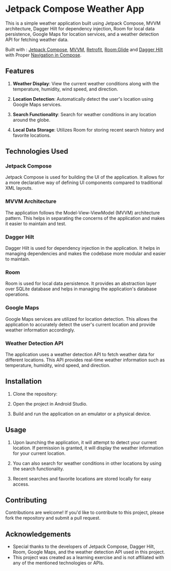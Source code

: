 # Jetpack Compose Weather App

This is a simple weather application built using Jetpack Compose, MVVM architecture, Dagger Hilt for dependency injection, Room for local data persistence, Google Maps for location services, and a weather detection API for fetching weather data.


Built with  : [Jetpack Compose](https://developer.android.com/courses/jetpack-compose/course?gad_source=1&gclid=CjwKCAjwkuqvBhAQEiwA65XxQJ6iKaj_gYEWfpVjaEcHSa7lKuzhG82680HbKaNn4GI_L-CRjCLvTxoCbLQQAvD_BwE&gclsrc=aw.ds), [MVVM](https://developer.android.com/topic/libraries/architecture/viewmodel?gclid=CjwKCAjw5dqgBhBNEiwA7PryaEGGNXBuF_269i5vAml9SedixRgYXYfktdB8NOZm__qJWmdN6hpUahoC2IQQAvD_BwE&gclsrc=aw.ds#kotlin_1), [Retrofit](https://square.github.io/retrofit/), [Room](https://developer.android.com/training/data-storage/room),[Glide](https://github.com/bumptech/glide) and [Dagger Hilt](https://developer.android.com/training/dependency-injection/hilt-android) with Proper [Navigation in Compose](https://developer.android.com/jetpack/compose/navigation).

## Features

1. **Weather Display**: View the current weather conditions along with the temperature, humidity, wind speed, and direction.

2. **Location Detection**: Automatically detect the user's location using Google Maps services.

3. **Search Functionality**: Search for weather conditions in any location around the globe.

4. **Local Data Storage**: Utilizes Room for storing recent search history and favorite locations.

## Technologies Used

### Jetpack Compose
Jetpack Compose is used for building the UI of the application. It allows for a more declarative way of defining UI components compared to traditional XML layouts.

### MVVM Architecture
The application follows the Model-View-ViewModel (MVVM) architecture pattern. This helps in separating the concerns of the application and makes it easier to maintain and test.

### Dagger Hilt
Dagger Hilt is used for dependency injection in the application. It helps in managing dependencies and makes the codebase more modular and easier to maintain.

### Room
Room is used for local data persistence. It provides an abstraction layer over SQLite database and helps in managing the application's database operations.

### Google Maps
Google Maps services are utilized for location detection. This allows the application to accurately detect the user's current location and provide weather information accordingly.

### Weather Detection API
The application uses a weather detection API to fetch weather data for different locations. This API provides real-time weather information such as temperature, humidity, wind speed, and direction.

## Installation

1. Clone the repository:


2. Open the project in Android Studio.

3. Build and run the application on an emulator or a physical device.

## Usage

1. Upon launching the application, it will attempt to detect your current location. If permission is granted, it will display the weather information for your current location.

2. You can also search for weather conditions in other locations by using the search functionality.

3. Recent searches and favorite locations are stored locally for easy access.

## Contributing

Contributions are welcome! If you'd like to contribute to this project, please fork the repository and submit a pull request.

## Acknowledgements

- Special thanks to the developers of Jetpack Compose, Dagger Hilt, Room, Google Maps, and the weather detection API used in this project.
- This project was created as a learning exercise and is not affiliated with any of the mentioned technologies or APIs.
